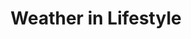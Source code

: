 ---
layout: category
category: weather
title: Weather in Lifestyle
description: Weather refers to atmospheric conditions, including temperature, precipitation, and wind.
permalink: /weather/
---
